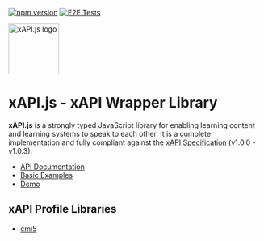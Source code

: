 [![npm version](https://img.shields.io/npm/v/@xapi/xapi.svg)](https://www.npmjs.com/package/@xapi/xapi) [![E2E Tests](https://github.com/xapijs/xapi/workflows/E2E%20Tests/badge.svg)](https://github.com/xapijs/xapi/actions/workflows/test-push-to-master.yml)

[<img width="100" src="https://avatars3.githubusercontent.com/u/65084607?s=200&v=4" alt="xAPI.js logo">](https://www.xapijs.dev)

# xAPI.js - xAPI Wrapper Library

**xAPI.js** is a strongly typed JavaScript library for enabling learning content and learning systems to speak to each other. It is a complete implementation and fully compliant against the [xAPI Specification](https://github.com/adlnet/xAPI-Spec) (v1.0.0 - v1.0.3).

- [API Documentation](https://www.xapijs.dev/xapi-wrapper-library)
- [Basic Examples](https://github.com/xapijs/xapi/tree/master/example)
- [Demo](https://github.com/xapijs/xapi-demo)

## xAPI Profile Libraries

- [cmi5](https://github.com/xapijs/cmi5)
